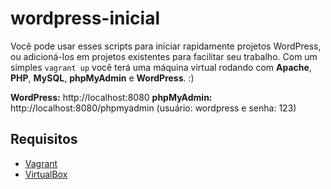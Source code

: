 # wordpress-inicial
Você pode usar esses scripts para iniciar rapidamente projetos WordPress, ou adicioná-los em projetos existentes para facilitar seu trabalho. Com um simples `vagrant up` você terá uma máquina virtual rodando com **Apache**, **PHP**, **MySQL**, **phpMyAdmin** e **WordPress**. :)

**WordPress:** http://localhost:8080
**phpMyAdmin:** http://localhost:8080/phpmyadmin (usuário: wordpress e senha: 123)

## Requisitos
* [Vagrant](https://www.vagrantup.com/)
* [VirtualBox](https://www.virtualbox.org/)
